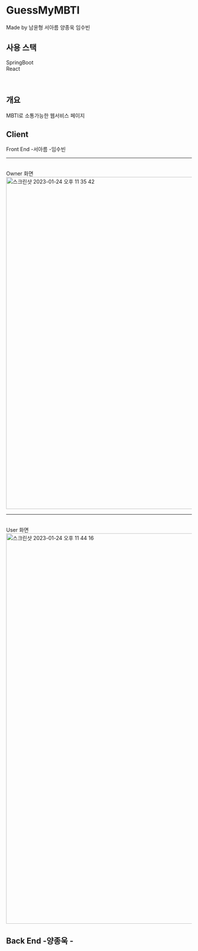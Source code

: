 # GuessMyMBTI

Made by 남윤형 서아름 양종욱 임수빈

## 사용 스택

SpringBoot<br>
React

<br/>

## 개요

MBTI로 소통가능한 웹서비스 페이지


## Client

Front End -서아름 -임수빈

---

<br>
Owner 화면
<img width="900" alt="스크린샷 2023-01-24 오후 11 35 42" src="https://user-images.githubusercontent.com/67284987/214324108-eb29ff5e-f705-43f9-980b-20506b79656e.png">
<br>

---

<br>
User 화면
<img width="1058" alt="스크린샷 2023-01-24 오후 11 44 16" src="https://user-images.githubusercontent.com/67284987/214324953-f7ce7475-a75d-49a4-8830-32abc833bbd2.png">


<br/>

## Back End -양종욱 -


